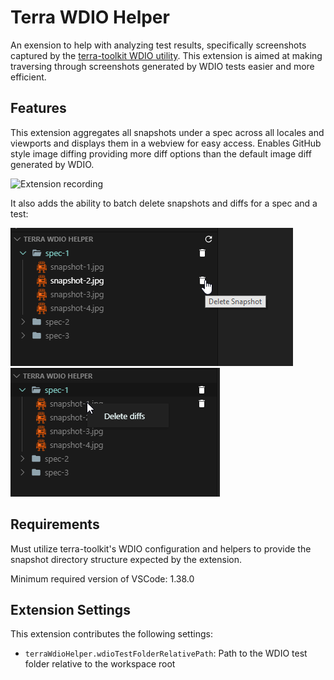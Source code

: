 # Terra WDIO Helper

An exension to help with analyzing test results, specifically screenshots captured by the [terra-toolkit WDIO utility](https://github.com/cerner/terra-toolkit). This extension is aimed at making traversing through screenshots generated by WDIO tests easier and more efficient.

## Features

This extension aggregates all snapshots under a spec across all locales and viewports and displays them in a webview for easy access. Enables GitHub style image diffing providing more diff options than the default image diff generated by WDIO.

![Extension recording](docs/recording.gif)

It also adds the ability to batch delete snapshots and diffs for a spec and a test:

![Batch delete snapshots](docs/batch_delete.png) ![Batch delete snapshot diffs](docs/batch_delete_diff.png)

## Requirements

Must utilize terra-toolkit's WDIO configuration and helpers to provide the snapshot directory structure expected by the extension.

Minimum required version of VSCode: 1.38.0

## Extension Settings

This extension contributes the following settings:

* `terraWdioHelper.wdioTestFolderRelativePath`: Path to the WDIO test folder relative to the workspace root
